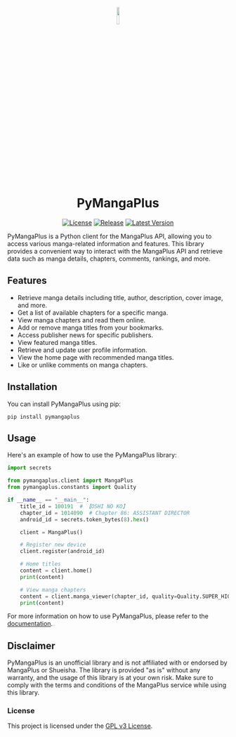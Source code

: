 <div align="center">

<img src="https://github.com/hyugogirubato/pymangaplus/blob/main/docs/images/icon.png" width="10%">

# PyMangaPlus

[![License](https://img.shields.io/github/license/hyugogirubato/pymangaplus)](https://github.com/hyugogirubato/pymangaplus/blob/main/LICENSE)
[![Release](https://img.shields.io/github/release-date/hyugogirubato/pymangaplus)](https://github.com/hyugogirubato/pymangaplus/releases)
[![Latest Version](https://img.shields.io/pypi/v/pymangaplus)](https://pypi.org/project/pymangaplus/)

</div>


PyMangaPlus is a Python client for the MangaPlus API, allowing you to access various manga-related information and
features. This library provides a convenient way to interact with the MangaPlus API and retrieve data such as manga
details, chapters, comments, rankings, and more.

## Features

- Retrieve manga details including title, author, description, cover image, and more.
- Get a list of available chapters for a specific manga.
- View manga chapters and read them online.
- Add or remove manga titles from your bookmarks.
- Access publisher news for specific publishers.
- View featured manga titles.
- Retrieve and update user profile information.
- View the home page with recommended manga titles.
- Like or unlike comments on manga chapters.

## Installation

You can install PyMangaPlus using pip:

````shell
pip install pymangaplus
````

## Usage

Here's an example of how to use the PyMangaPlus library:

```python
import secrets

from pymangaplus.client import MangaPlus
from pymangaplus.constants import Quality

if __name__ == "__main__":
    title_id = 100191  # 【OSHI NO KO】
    chapter_id = 1014090  # Chapter 86: ASSISTANT DIRECTOR
    android_id = secrets.token_bytes(8).hex()

    client = MangaPlus()

    # Register new device
    client.register(android_id)

    # Home titles
    content = client.home()
    print(content)

    # View manga chapters
    content = client.manga_viewer(chapter_id, quality=Quality.SUPER_HIGH)
    print(content)
```

For more information on how to use PyMangaPlus, please refer to
the [documentation](https://github.com/hyugogirubato/pymangaplus/blob/main/docs).

## Disclaimer

PyMangaPlus is an unofficial library and is not affiliated with or endorsed by MangaPlus or Shueisha. The library is
provided "as is" without any warranty, and the usage of this library is at your own risk. Make sure to comply with the
terms and conditions of the MangaPlus service while using this library.

### License

This project is licensed under the [GPL v3 License](https://github.com/hyugogirubato/pymangaplus/blob/main/LICENSE).